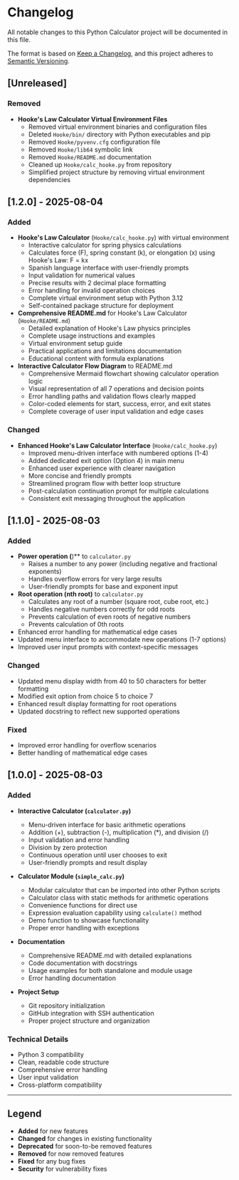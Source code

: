 # Changelog

All notable changes to this Python Calculator project will be documented in this file.

The format is based on [Keep a Changelog](https://keepachangelog.com/en/1.0.0/),
and this project adheres to [Semantic Versioning](https://semver.org/spec/v2.0.0.html).

## [Unreleased]

### Removed
- **Hooke's Law Calculator Virtual Environment Files**
  - Removed virtual environment binaries and configuration files
  - Deleted `Hooke/bin/` directory with Python executables and pip
  - Removed `Hooke/pyvenv.cfg` configuration file
  - Removed `Hooke/lib64` symbolic link
  - Removed `Hooke/README.md` documentation
  - Cleaned up `Hooke/calc_hooke.py` from repository
  - Simplified project structure by removing virtual environment dependencies

## [1.2.0] - 2025-08-04

### Added
- **Hooke's Law Calculator** (`Hooke/calc_hooke.py`) with virtual environment
  - Interactive calculator for spring physics calculations
  - Calculates force (F), spring constant (k), or elongation (x) using Hooke's Law: F = kx
  - Spanish language interface with user-friendly prompts
  - Input validation for numerical values
  - Precise results with 2 decimal place formatting
  - Error handling for invalid operation choices
  - Complete virtual environment setup with Python 3.12
  - Self-contained package structure for deployment
- **Comprehensive README.md** for Hooke's Law Calculator (`Hooke/README.md`)
  - Detailed explanation of Hooke's Law physics principles
  - Complete usage instructions and examples
  - Virtual environment setup guide
  - Practical applications and limitations documentation
  - Educational content with formula explanations
- **Interactive Calculator Flow Diagram** to README.md
  - Comprehensive Mermaid flowchart showing calculator operation logic
  - Visual representation of all 7 operations and decision points
  - Error handling paths and validation flows clearly mapped
  - Color-coded elements for start, success, error, and exit states
  - Complete coverage of user input validation and edge cases

### Changed
- **Enhanced Hooke's Law Calculator Interface** (`Hooke/calc_hooke.py`)
  - Improved menu-driven interface with numbered options (1-4)
  - Added dedicated exit option (Option 4) in main menu
  - Enhanced user experience with clearer navigation
  - More concise and friendly prompts
  - Streamlined program flow with better loop structure
  - Post-calculation continuation prompt for multiple calculations
  - Consistent exit messaging throughout the application

## [1.1.0] - 2025-08-03

### Added
- **Power operation (**)** to `calculator.py`
  - Raises a number to any power (including negative and fractional exponents)
  - Handles overflow errors for very large results
  - User-friendly prompts for base and exponent input
- **Root operation (nth root)** to `calculator.py`
  - Calculates any root of a number (square root, cube root, etc.)
  - Handles negative numbers correctly for odd roots
  - Prevents calculation of even roots of negative numbers
  - Prevents calculation of 0th roots
- Enhanced error handling for mathematical edge cases
- Updated menu interface to accommodate new operations (1-7 options)
- Improved user input prompts with context-specific messages

### Changed
- Updated menu display width from 40 to 50 characters for better formatting
- Modified exit option from choice 5 to choice 7
- Enhanced result display formatting for root operations
- Updated docstring to reflect new supported operations

### Fixed
- Improved error handling for overflow scenarios
- Better handling of mathematical edge cases

## [1.0.0] - 2025-08-03

### Added
- **Interactive Calculator (`calculator.py`)**
  - Menu-driven interface for basic arithmetic operations
  - Addition (+), subtraction (-), multiplication (*), and division (/)
  - Input validation and error handling
  - Division by zero protection
  - Continuous operation until user chooses to exit
  - User-friendly prompts and result display

- **Calculator Module (`simple_calc.py`)**
  - Modular calculator that can be imported into other Python scripts
  - Calculator class with static methods for arithmetic operations
  - Convenience functions for direct use
  - Expression evaluation capability using `calculate()` method
  - Demo function to showcase functionality
  - Proper error handling with exceptions

- **Documentation**
  - Comprehensive README.md with detailed explanations
  - Code documentation with docstrings
  - Usage examples for both standalone and module usage
  - Error handling documentation

- **Project Setup**
  - Git repository initialization
  - GitHub integration with SSH authentication
  - Proper project structure and organization

### Technical Details
- Python 3 compatibility
- Clean, readable code structure
- Comprehensive error handling
- User input validation
- Cross-platform compatibility

---

## Legend
- **Added** for new features
- **Changed** for changes in existing functionality
- **Deprecated** for soon-to-be removed features
- **Removed** for now removed features
- **Fixed** for any bug fixes
- **Security** for vulnerability fixes
